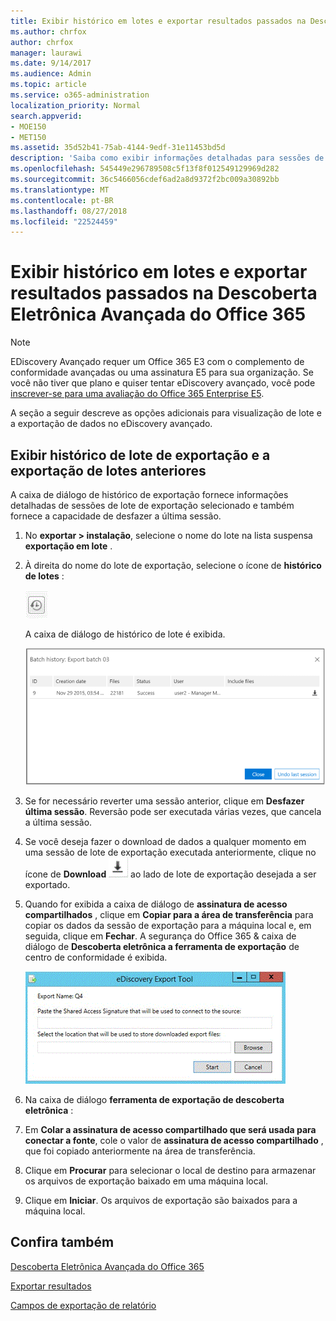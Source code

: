 ```yaml
---
title: Exibir histórico em lotes e exportar resultados passados na Descoberta Eletrônica Avançada do Office 365
ms.author: chrfox
author: chrfox
manager: laurawi
ms.date: 9/14/2017
ms.audience: Admin
ms.topic: article
ms.service: o365-administration
localization_priority: Normal
search.appverid:
- MOE150
- MET150
ms.assetid: 35d52b41-75ab-4144-9edf-31e11453bd5d
description: 'Saiba como exibir informações detalhadas para sessões de lote de exportação selecionada e como desfazer a última sessão de exportação no eDiscovery avançadas do Office 365.  '
ms.openlocfilehash: 545449e296789508c5f13f8f012549129969d282
ms.sourcegitcommit: 36c5466056cdef6ad2a8d9372f2bc009a30892bb
ms.translationtype: MT
ms.contentlocale: pt-BR
ms.lasthandoff: 08/27/2018
ms.locfileid: "22524459"
---
```

# <a name="view-batch-history-and-export-past-results-in-office-365-advanced-ediscovery"></a>Exibir histórico em lotes e exportar resultados passados na Descoberta Eletrônica Avançada do Office 365

> [!NOTE]
> EDiscovery Avançado requer um Office 365 E3 com o complemento de conformidade avançadas ou uma assinatura E5 para sua organização. Se você não tiver que plano e quiser tentar eDiscovery avançado, você pode [inscrever-se para uma avaliação do Office 365 Enterprise E5](https://go.microsoft.com/fwlink/p/?LinkID=698279). 
  
A seção a seguir descreve as opções adicionais para visualização de lote e a exportação de dados no eDiscovery avançado. 
  
## <a name="viewing-export-batch-history-and-exporting-previous-batches"></a>Exibir histórico de lote de exportação e a exportação de lotes anteriores

A caixa de diálogo de histórico de exportação fornece informações detalhadas de sessões de lote de exportação selecionado e também fornece a capacidade de desfazer a última sessão.
  
1. No **exportar \> instalação**, selecione o nome do lote na lista suspensa **exportação em lote** . 
    
2. À direita do nome do lote de exportação, selecione o ícone de **histórico de lotes** : 
    
    ![Ícone de histórico de exportação em lotes](media/a14f6ef9-0c3c-4851-b65d-9380f2d8a38a.gif)
  
    A caixa de diálogo de histórico de lote é exibida.
    
    ![Histórico de exportação em lotes](media/04c5b75c-348c-491d-b4fe-716659333890.png)
  
3. Se for necessário reverter uma sessão anterior, clique em **Desfazer última sessão**. Reversão pode ser executada várias vezes, que cancela a última sessão.
    
4. Se você deseja fazer o download de dados a qualquer momento em uma sessão de lote de exportação executada anteriormente, clique no ícone de **Download** ![ícone de download do histórico de lote de exportação](media/de69b920-a6ac-4ddb-b93e-e1cc5888e6c4.gif) ao lado de lote de exportação desejada a ser exportado. 
    
5. Quando for exibida a caixa de diálogo de **assinatura de acesso compartilhados** , clique em **Copiar para a área de transferência** para copiar os dados da sessão de exportação para a máquina local e, em seguida, clique em **Fechar**. A segurança do Office 365 &amp; caixa de diálogo de **Descoberta eletrônica a ferramenta de exportação** de centro de conformidade é exibida. 
    
    ![Diálogo Exportar Descoberta Eletrônica](media/01f79d2d-6da0-45e6-9c6f-ab12347572cb.gif)
  
6. Na caixa de diálogo **ferramenta de exportação de descoberta eletrônica** : 
    
1. Em **Colar a assinatura de acesso compartilhado que será usada para conectar a fonte**, cole o valor de **assinatura de acesso compartilhado** , que foi copiado anteriormente na área de transferência. 
    
2. Clique em **Procurar** para selecionar o local de destino para armazenar os arquivos de exportação baixado em uma máquina local. 
    
3. Clique em **Iniciar**. Os arquivos de exportação são baixados para a máquina local. 
    
## <a name="see-also"></a>Confira também

[Descoberta Eletrônica Avançada do Office 365](office-365-advanced-ediscovery.md)
  
[Exportar resultados](export-results-in-advanced-ediscovery.md)

[Campos de exportação de relatório](export-report-fields-in-advanced-ediscovery.md)

